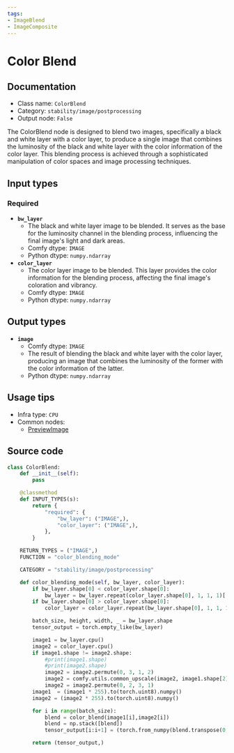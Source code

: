 ```yaml
---
tags:
- ImageBlend
- ImageComposite
---
```


# Color Blend
## Documentation
- Class name: `ColorBlend`
- Category: `stability/image/postprocessing`
- Output node: `False`

The ColorBlend node is designed to blend two images, specifically a black and white layer with a color layer, to produce a single image that combines the luminosity of the black and white layer with the color information of the color layer. This blending process is achieved through a sophisticated manipulation of color spaces and image processing techniques.
## Input types
### Required
- **`bw_layer`**
    - The black and white layer image to be blended. It serves as the base for the luminosity channel in the blending process, influencing the final image's light and dark areas.
    - Comfy dtype: `IMAGE`
    - Python dtype: `numpy.ndarray`
- **`color_layer`**
    - The color layer image to be blended. This layer provides the color information for the blending process, affecting the final image's coloration and vibrancy.
    - Comfy dtype: `IMAGE`
    - Python dtype: `numpy.ndarray`
## Output types
- **`image`**
    - Comfy dtype: `IMAGE`
    - The result of blending the black and white layer with the color layer, producing an image that combines the luminosity of the former with the color information of the latter.
    - Python dtype: `numpy.ndarray`
## Usage tips
- Infra type: `CPU`
- Common nodes:
    - [PreviewImage](../../Comfy/Nodes/PreviewImage.md)



## Source code
```python
class ColorBlend:
    def __init__(self):
        pass

    @classmethod
    def INPUT_TYPES(s):
        return {
            "required": {
                "bw_layer": ("IMAGE",),
                "color_layer": ("IMAGE",),
            },
        }

    RETURN_TYPES = ("IMAGE",)
    FUNCTION = "color_blending_mode"

    CATEGORY = "stability/image/postprocessing"

    def color_blending_mode(self, bw_layer, color_layer):
        if bw_layer.shape[0] < color_layer.shape[0]:
            bw_layer = bw_layer.repeat(color_layer.shape[0], 1, 1, 1)[:color_layer.shape[0]]
        if bw_layer.shape[0] > color_layer.shape[0]:
            color_layer = color_layer.repeat(bw_layer.shape[0], 1, 1, 1)[:bw_layer.shape[0]]

        batch_size, height, width, _ = bw_layer.shape
        tensor_output = torch.empty_like(bw_layer)

        image1 = bw_layer.cpu()
        image2 = color_layer.cpu()
        if image1.shape != image2.shape:
            #print(image1.shape)
            #print(image2.shape)
            image2 = image2.permute(0, 3, 1, 2)
            image2 = comfy.utils.common_upscale(image2, image1.shape[2], image1.shape[1], upscale_method='bicubic', crop='center')
            image2 = image2.permute(0, 2, 3, 1)
        image1  = (image1 * 255).to(torch.uint8).numpy()
        image2 = (image2 * 255).to(torch.uint8).numpy()

        for i in range(batch_size):
            blend = color_blend(image1[i],image2[i])
            blend = np.stack([blend])
            tensor_output[i:i+1] = (torch.from_numpy(blend.transpose(0, 3, 1, 2))/255.0).permute(0, 2, 3, 1)

        return (tensor_output,)

```
